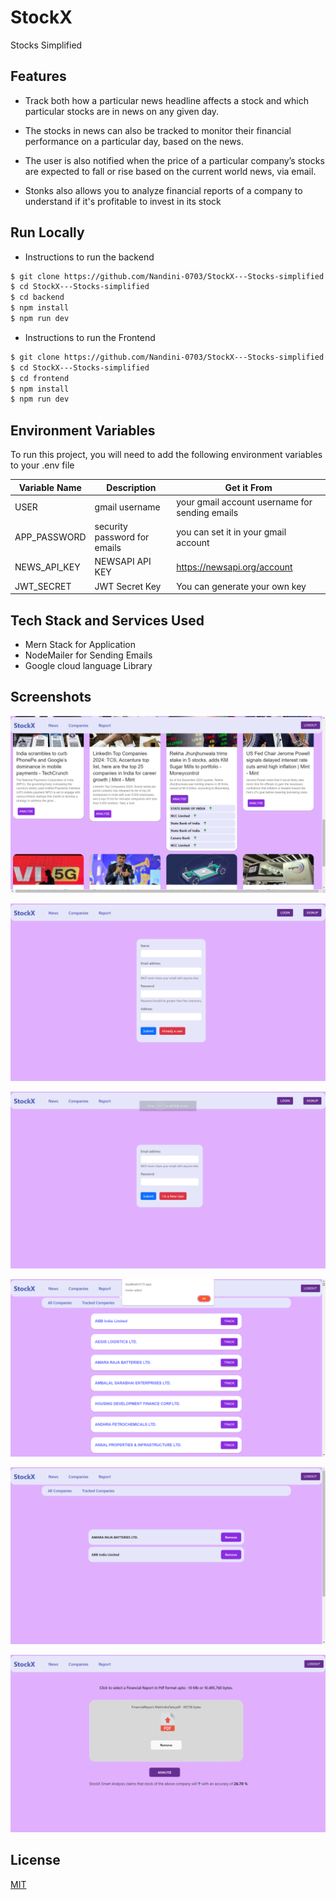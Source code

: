 
# StockX

Stocks Simplified


## Features
- Track both how a particular news headline affects a stock and which particular stocks are in news on any given day.

- The stocks in news can also be tracked to monitor their financial performance on a particular day, based on the news.

- The user is also notified when the price of a particular company’s stocks are expected to fall or rise based on the current world news, via email.

- Stonks also allows you to analyze financial reports of a company to understand if it's profitable to invest in its stock
## Run Locally

- Instructions to run the backend 


```bash
$ git clone https://github.com/Nandini-0703/StockX---Stocks-simplified.git
$ cd StockX---Stocks-simplified
$ cd backend
$ npm install
$ npm run dev
```

- Instructions to run the Frontend



```bash
$ git clone https://github.com/Nandini-0703/StockX---Stocks-simplified.git
$ cd StockX---Stocks-simplified
$ cd frontend
$ npm install
$ npm run dev
```
## Environment Variables

To run this project, you will need to add the following environment variables to your .env file

| Variable Name | Description | Get it From |
|----------|----------|----------|
| USER    | gmail username   | your gmail account username for sending emails  |
| APP_PASSWORD  | security password for emails  | you can set it in your gmail account  |
| NEWS_API_KEY  | NEWSAPI API KEY  | https://newsapi.org/account   |
| JWT_SECRET  | JWT Secret Key   | You can generate your own key  |

## Tech Stack and Services Used

- Mern Stack for Application
- NodeMailer for Sending Emails
- Google cloud language Library


## Screenshots

![Screenshot 2024-02-25 111825](https://raw.githubusercontent.com/Nandini-0703/StockX---Stocks-simplified/master/frontend/public/screenshots/Screenshot(45).png) 


![Screenshot 2024-02-25 111825](https://raw.githubusercontent.com/Nandini-0703/StockX---Stocks-simplified/master/frontend/public/screenshots/Screenshot(46).png)

![Screenshot 2024-02-25 111825](https://raw.githubusercontent.com/Nandini-0703/StockX---Stocks-simplified/master/frontend/public/screenshots/Screenshot(47).png)

![Screenshot 2024-02-25 111825](https://raw.githubusercontent.com/Nandini-0703/StockX---Stocks-simplified/master/frontend/public/screenshots/Screenshot(49).png)

![Screenshot 2024-02-25 111825](https://raw.githubusercontent.com/Nandini-0703/StockX---Stocks-simplified/master/frontend/public/screenshots/Screenshot(50).png)

![Screenshot 2024-02-25 111825](https://raw.githubusercontent.com/Nandini-0703/StockX---Stocks-simplified/master/frontend/public/screenshots/Screenshot(51).png)

## License

[MIT](https://choosealicense.com/licenses/mit/)

